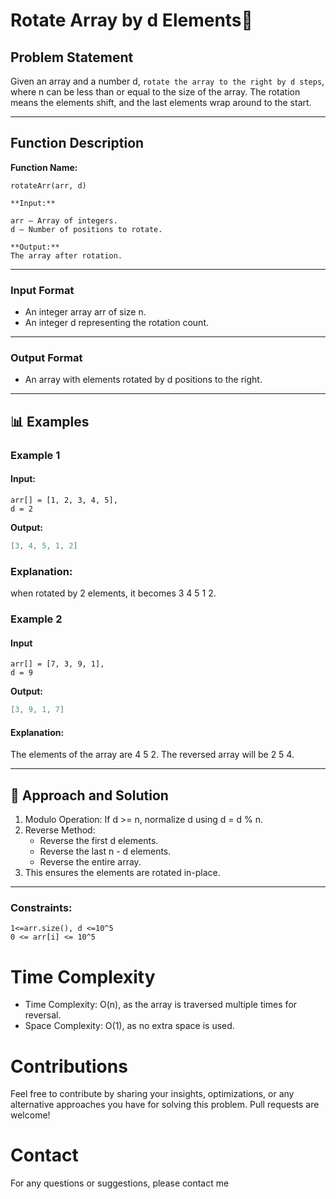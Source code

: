 # Rotate Array by d Elements🔄

## Problem Statement

Given an array and a number d, `rotate the array to the right by d steps`, where n can be less than or equal to the size of the array. The rotation means the elements shift, and the last elements wrap around to the start.

---

## Function Description

**Function Name:**

```
rotateArr(arr, d)

**Input:**

arr – Array of integers.
d – Number of positions to rotate.

**Output:**
The array after rotation.
```

---

### **Input Format**

- An integer array arr of size n.
- An integer d representing the rotation count.

---

### **Output Format**

- An array with elements rotated by d positions to the right.

---

## 📊 Examples

### Example 1

#### Input:

```
arr[] = [1, 2, 3, 4, 5],
d = 2

```

**Output:**

```java
[3, 4, 5, 1, 2]
```

### Explanation:

when rotated by 2 elements, it becomes 3 4 5 1 2.

### Example 2

#### Input

```
arr[] = [7, 3, 9, 1],
d = 9

```

**Output:**

```java
[3, 9, 1, 7]
```

#### Explanation:

The elements of the array are 4 5 2. The reversed array will be 2 5 4.

---

## 🧠 Approach and Solution

1. Modulo Operation: If d >= n, normalize d using d = d % n.
2. Reverse Method:
   - Reverse the first d elements.
   - Reverse the last n - d elements.
   - Reverse the entire array.
3. This ensures the elements are rotated in-place.

---

### Constraints:

```
1<=arr.size(), d <=10^5
0 <= arr[i] <= 10^5
```

# Time Complexity

- Time Complexity: O(n), as the array is traversed multiple times for reversal.
- Space Complexity: O(1), as no extra space is used.

# Contributions

Feel free to contribute by sharing your insights, optimizations, or any alternative approaches you have for solving this problem. Pull requests are welcome!

# Contact

For any questions or suggestions, please contact me

